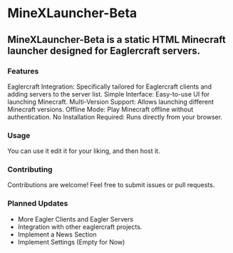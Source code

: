 # MineXLauncher-Beta
## MineXLauncher-Beta is a static HTML Minecraft launcher designed for Eaglercraft servers.

### Features
Eaglercraft Integration: Specifically tailored for Eaglercraft clients and adding servers to the server list.
Simple Interface: Easy-to-use UI for launching Minecraft.
Multi-Version Support: Allows launching different Minecraft versions.
Offline Mode: Play Minecraft offline without authentication.
No Installation Required: Runs directly from your browser.
### Usage
You can use it edit it for your liking, and then host it.
### Contributing
Contributions are welcome! Feel free to submit issues or pull requests.
### Planned Updates
- More Eagler Clients and Eagler Servers
- Integration with other eaglercraft projects. 
- Implement a News Section
- Implement Settings (Empty for Now)
